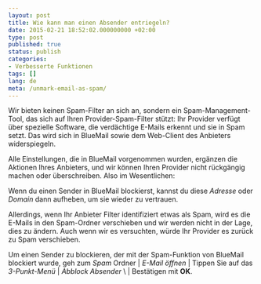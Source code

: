 ```yaml
---
layout: post
title: Wie kann man einen Absender entriegeln?
date: 2015-02-21 18:52:02.000000000 +02:00
type: post
published: true
status: publish
categories:
- Verbesserte Funktionen
tags: []
lang: de
meta: /unmark-email-as-spam/
---
```


Wir bieten keinen Spam-Filter an sich an, sondern ein Spam-Management-Tool, das sich auf Ihren Provider-Spam-Filter stützt: Ihr Provider verfügt über spezielle Software, die verdächtige E-Mails erkennt und sie in Spam setzt. Das wird sich in BlueMail sowie dem Web-Client des Anbieters widerspiegeln.

Alle Einstellungen, die in BlueMail vorgenommen wurden, ergänzen die Aktionen Ihres Anbieters, und wir können Ihren Provider nicht rückgängig machen oder überschreiben. Also im Wesentlichen:

Wenn du einen Sender in BlueMail blockierst, kannst du diese *Adresse* oder *Domain* dann aufheben, um sie wieder zu vertrauen.

Allerdings, wenn Ihr Anbieter Filter identifiziert etwas als Spam, wird es die E-Mails in den Spam-Ordner verschieben und wir werden nicht in der Lage, dies zu ändern. Auch wenn wir es versuchten, würde Ihr Provider es zurück zu Spam verschieben. </p>
Um einen Sender zu blockieren, der mit der Spam-Funktion von BlueMail blockiert wurde, geh zum *Spam* Ordner \| *E-Mail öffnen* \| Tippen Sie auf das *3-Punkt-Menü* \| *Abblock Absender* \ | Bestätigen mit **OK**.
